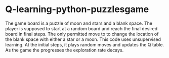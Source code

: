 # Q-learning-python-puzzlesgame
The game board is a puzzle of moon and stars and a blank space. The player is supposed to start at a random board and reach the final desired board in final steps. The only permitted move to to change the location of the blank space with either a star or a moon. 
This code uses unsupervised learning. At the initial steps, it plays random moves and updates the Q table. As the game the progresses the exploration rate decays. 
